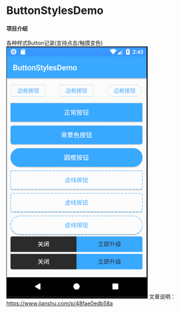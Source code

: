 # ButtonStylesDemo

#### 项目介绍
各种样式Button记录(支持点击/触摸变色)
![效果图](https://github.com/LXLYHM/ButtonStylesDemo/blob/master/resultPic/gif.gif)
文章说明：https://www.jianshu.com/p/48fae0edb58a
